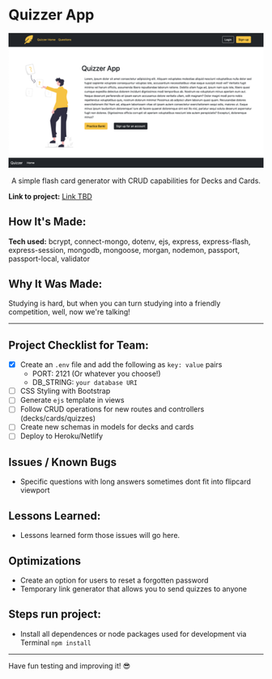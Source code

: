# Quizzer App

![Quizzer App Home](Quizzer-App-SS.png)

<p align="center">A simple flash card generator with CRUD capabilities for Decks and Cards.
</p>

**Link to project:**
[Link TBD]()

## How It's Made:

**Tech used:** bcrypt, connect-mongo, dotenv, ejs, express, express-flash, express-session, mongodb, mongoose, morgan, nodemon, passport, passport-local, validator

## Why It Was Made:

Studying is hard, but when you can turn studying into a friendly competition, well, now we're talking!

---

## Project Checklist for Team:

- [x] Create an `.env` file and add the following as `key: value` pairs
  - PORT: 2121 (Or whatever you choose!)
  - DB_STRING: `your database URI`
- [ ] CSS Styling with Bootstrap
- [ ] Generate `ejs` template in views
- [ ] Follow CRUD operations for new routes and controllers (decks/cards/quizzes)
- [ ] Create new schemas in models for decks and cards
- [ ] Deploy to Heroku/Netlify

## Issues / Known Bugs

- Specific questions with long answers sometimes dont fit into flipcard viewport

## Lessons Learned:

- Lessons learned form those issues will go here.

## Optimizations

- Create an option for users to reset a forgotten password
- Temporary link generator that allows you to send quizzes to anyone

## Steps run project:

- Install all dependences or node packages used for development via Terminal `npm install`

---

Have fun testing and improving it! 😎

